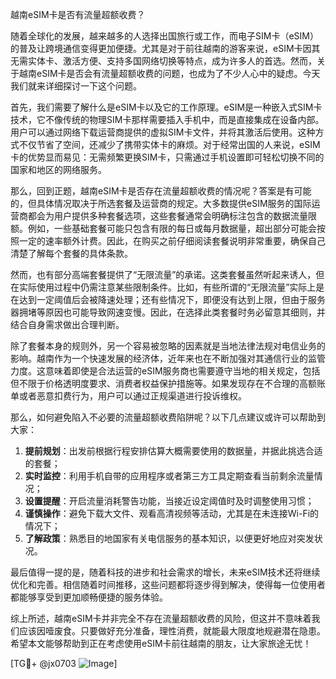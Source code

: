 越南eSIM卡是否有流量超额收费？

随着全球化的发展，越来越多的人选择出国旅行或工作，而电子SIM卡（eSIM）的普及让跨境通信变得更加便捷。尤其是对于前往越南的游客来说，eSIM卡因其无需实体卡、激活方便、支持多国网络切换等特点，成为许多人的首选。然而，关于越南eSIM卡是否会有流量超额收费的问题，也成为了不少人心中的疑虑。今天我们就来详细探讨一下这个问题。

首先，我们需要了解什么是eSIM卡以及它的工作原理。eSIM是一种嵌入式SIM卡技术，它不像传统的物理SIM卡那样需要插入手机中，而是直接集成在设备内部。用户可以通过网络下载运营商提供的虚拟SIM卡文件，并将其激活后使用。这种方式不仅节省了空间，还减少了携带实体卡的麻烦。对于经常出国的人来说，eSIM卡的优势显而易见：无需频繁更换SIM卡，只需通过手机设置即可轻松切换不同的国家和地区的网络服务。

那么，回到正题，越南eSIM卡是否存在流量超额收费的情况呢？答案是有可能的，但具体情况取决于所选套餐及运营商的规定。大多数提供eSIM服务的国际运营商都会为用户提供多种套餐选项，这些套餐通常会明确标注包含的数据流量限额。例如，一些基础套餐可能只包含有限的每日或每月数据量，超出部分可能会按照一定的速率额外计费。因此，在购买之前仔细阅读套餐说明非常重要，确保自己清楚了解每个套餐的具体条款。

然而，也有部分高端套餐提供了“无限流量”的承诺。这类套餐虽然听起来诱人，但在实际使用过程中仍需注意某些限制条件。比如，有些所谓的“无限流量”实际上是在达到一定阈值后会被降速处理；还有些情况下，即便没有达到上限，但由于服务器拥堵等原因也可能导致网速变慢。因此，在选择此类套餐时务必留意其细则，并结合自身需求做出合理判断。

除了套餐本身的规则外，另一个容易被忽略的因素就是当地法律法规对电信业务的影响。越南作为一个快速发展的经济体，近年来也在不断加强对其通信行业的监管力度。这意味着即使是合法运营的eSIM服务商也需要遵守当地的相关规定，包括但不限于价格透明度要求、消费者权益保护措施等。如果发现存在不合理的高额账单或者恶意扣费行为，用户可以通过正规渠道进行投诉维权。

那么，如何避免陷入不必要的流量超额收费陷阱呢？以下几点建议或许可以帮助到大家：

1. **提前规划**：出发前根据行程安排估算大概需要使用的数据量，并据此挑选合适的套餐；
2. **实时监控**：利用手机自带的应用程序或者第三方工具定期查看当前剩余流量情况；
3. **设置提醒**：开启流量消耗警告功能，当接近设定阈值时及时调整使用习惯；
4. **谨慎操作**：避免下载大文件、观看高清视频等活动，尤其是在未连接Wi-Fi的情况下；
5. **了解政策**：熟悉目的地国家有关电信服务的基本知识，以便更好地应对突发状况。

最后值得一提的是，随着科技的进步和社会需求的增长，未来eSIM技术还将继续优化和完善。相信随着时间推移，这些问题都将逐步得到解决，使得每一位使用者都能够享受到更加顺畅便捷的服务体验。

综上所述，越南eSIM卡并非完全不存在流量超额收费的风险，但这并不意味着我们应该因噎废食。只要做好充分准备，理性消费，就能最大限度地规避潜在隐患。希望本文能够帮助到正在考虑使用eSIM卡前往越南的朋友，让大家旅途无忧！

[TG💪+ @jx0703 ![Image](https://github.com/user-attachments/assets/dbca1d08-cadb-493c-b0ec-ad6f7a83f270)]